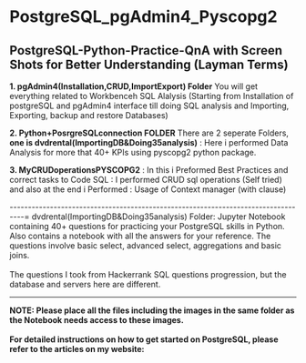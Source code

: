 # PostgreSQL_pgAdmin4_Pyscopg2
## PostgreSQL-Python-Practice-QnA with Screen Shots for Better Understanding (Layman Terms)

**1. pgAdmin4(Installation,CRUD,ImportExport)  Folder**
You will get everything related to Workbenceh SQL Alalysis (Starting from Installation of postgreSQL and pgAdmin4 interface till doing SQL analysis and Importing, Exporting, backup and restore Databases)

**2. Python+PosrgreSQLconnection  FOLDER**
There are 2 seperate Folders, **one is dvdrental(ImportingDB&Doing35analysis)** : Here i performed Data Analysis for more that 40+ KPIs using pyscopg2 python package.

**3. MyCRUDoperationsPYSCOPG2** : In this i Preformed Best Practices and correct tasks to Code SQL : I performed CRUD sql operations (Self tried) and also at the end i Performed : Usage of Context manager (with clause)

----------------------------------------------------------------------------------=
dvdrental(ImportingDB&Doing35analysis) Folder:
Jupyter Notebook containing 40+ questions for practicing your PostgreSQL skills in Python. Also contains a notebook with all the answers for your reference. 
The questions involve basic select, advanced select, aggregations and basic joins.
<br>
<br>
The questions I took from Hackerrank SQL questions progression, but the database and servers here are different.  

--------------------------------------------------------------------------------------------------
**NOTE: Please place all the files including the images in the same folder as the Notebook needs access to these images.**
<br>
<br>
**For detailed instructions on how to get started on PostgreSQL, please refer to the articles on my website:**

